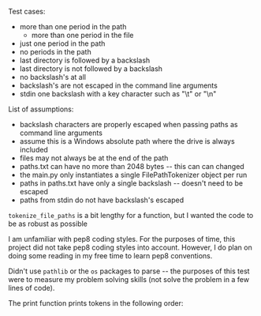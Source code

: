 Test cases:
  - more than one period in the path
    - more than one period in the file
  - just one period in the path
  - no periods in the path
  - last directory is followed by a backslash
  - last directory is not followed by a backslash
  - no backslash's at all
  - backslash's are not escaped in the command line arguments
  - stdin one backslash with a key character such as "\t" or "\n"


List of assumptions:
  - backslash characters are properly escaped when passing paths as command line arguments
  - assume this is a Windows absolute path where the drive is always included
  - files may not always be at the end of the path
  - paths.txt can have no more than 2048 bytes -- this can can changed
  - the main.py only instantiates a single FilePathTokenizer object per run
  - paths in paths.txt have only a single backslash -- doesn't need to be escaped
  - paths from stdin do not have backslash's escaped

`tokenize_file_paths` is a bit lengthy for a function, but I wanted the code to be as robust as possible

I am unfamiliar with pep8 coding styles. For the purposes of time, this project did not take pep8 coding styles into account. However, I do plan on doing some reading in my free time to learn pep8 conventions.

Didn't use `pathlib` or the `os` packages to parse -- the purposes of this test were to measure my problem solving skills (not solve the problem in a few lines of code).

The print function prints tokens in the following order: 
